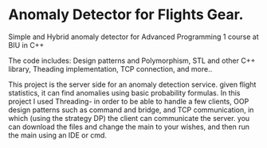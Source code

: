 # Anomaly Detector for Flights Gear.

Simple and Hybrid anomaly detector for Advanced Programming 1 course at BIU in C++

The code includes: Design patterns and Polymorphism, STL and other C++ library, Theading implementation, TCP connection, and more..

This project is the server side for an anomaly detection service. given flight statistics, it can find anomalies using basic probability formulas. In this project I used Threading- in order to be able to handle a few clients, OOP design patterns such as command and bridge, and TCP communication, in which (using the strategy DP) the client can communicate the server. you can download the files and change the main to your wishes, and then run the main using an IDE or cmd.
